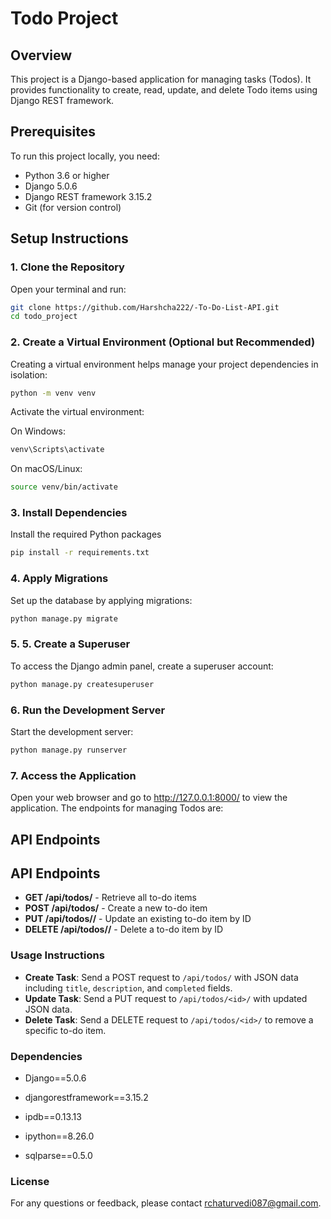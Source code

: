 # Todo Project

## Overview
This project is a Django-based application for managing tasks (Todos). It provides functionality to create, read, update, and delete Todo items using Django REST framework.

## Prerequisites
To run this project locally, you need:
- Python 3.6 or higher
- Django 5.0.6
- Django REST framework 3.15.2
- Git (for version control)

## Setup Instructions

### 1. Clone the Repository
Open your terminal and run:
```bash
git clone https://github.com/Harshcha222/-To-Do-List-API.git
cd todo_project
```
### 2. Create a Virtual Environment (Optional but Recommended)

Creating a virtual environment helps manage your project dependencies in isolation:

```bash
python -m venv venv
```
Activate the virtual environment:

On Windows:
```bash
venv\Scripts\activate
```
On macOS/Linux:
```bash
source venv/bin/activate
```
### 3. Install Dependencies
Install the required Python packages
```bash
pip install -r requirements.txt
```
### 4. Apply Migrations
Set up the database by applying migrations:
```bash
python manage.py migrate
```
### 5. 5. Create a Superuser
To access the Django admin panel, create a superuser account:
```bash
python manage.py createsuperuser
```
### 6. Run the Development Server
Start the development server:
```bash
python manage.py runserver
```
### 7. Access the Application
Open your web browser and go to http://127.0.0.1:8000/ to view the application. The endpoints for managing Todos are:
## API Endpoints
## API Endpoints

- **GET /api/todos/** - Retrieve all to-do items
- **POST /api/todos/** - Create a new to-do item
- **PUT /api/todos/<id>/** - Update an existing to-do item by ID
- **DELETE /api/todos/<id>/** - Delete a to-do item by ID



### Usage Instructions

- **Create Task**: Send a POST request to `/api/todos/` with JSON data including `title`, `description`, and `completed` fields.
- **Update Task**: Send a PUT request to `/api/todos/<id>/` with updated JSON data.
- **Delete Task**: Send a DELETE request to `/api/todos/<id>/` to remove a specific to-do item.

### Dependencies
- Django==5.0.6
  
- djangorestframework==3.15.2
  
- ipdb==0.13.13

- ipython==8.26.0

- sqlparse==0.5.0


### License
For any questions or feedback, please contact rchaturvedi087@gmail.com.
